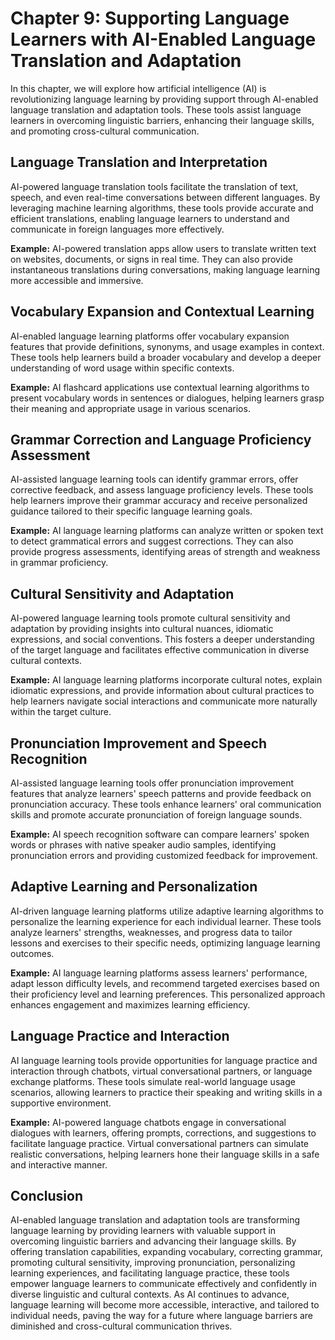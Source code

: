 Chapter 9: Supporting Language Learners with AI-Enabled Language Translation and Adaptation
===========================================================================================

In this chapter, we will explore how artificial intelligence (AI) is revolutionizing language learning by providing support through AI-enabled language translation and adaptation tools. These tools assist language learners in overcoming linguistic barriers, enhancing their language skills, and promoting cross-cultural communication.

Language Translation and Interpretation
---------------------------------------

AI-powered language translation tools facilitate the translation of text, speech, and even real-time conversations between different languages. By leveraging machine learning algorithms, these tools provide accurate and efficient translations, enabling language learners to understand and communicate in foreign languages more effectively.

**Example:** AI-powered translation apps allow users to translate written text on websites, documents, or signs in real time. They can also provide instantaneous translations during conversations, making language learning more accessible and immersive.

Vocabulary Expansion and Contextual Learning
--------------------------------------------

AI-enabled language learning platforms offer vocabulary expansion features that provide definitions, synonyms, and usage examples in context. These tools help learners build a broader vocabulary and develop a deeper understanding of word usage within specific contexts.

**Example:** AI flashcard applications use contextual learning algorithms to present vocabulary words in sentences or dialogues, helping learners grasp their meaning and appropriate usage in various scenarios.

Grammar Correction and Language Proficiency Assessment
------------------------------------------------------

AI-assisted language learning tools can identify grammar errors, offer corrective feedback, and assess language proficiency levels. These tools help learners improve their grammar accuracy and receive personalized guidance tailored to their specific language learning goals.

**Example:** AI language learning platforms can analyze written or spoken text to detect grammatical errors and suggest corrections. They can also provide progress assessments, identifying areas of strength and weakness in grammar proficiency.

Cultural Sensitivity and Adaptation
-----------------------------------

AI-powered language learning tools promote cultural sensitivity and adaptation by providing insights into cultural nuances, idiomatic expressions, and social conventions. This fosters a deeper understanding of the target language and facilitates effective communication in diverse cultural contexts.

**Example:** AI language learning platforms incorporate cultural notes, explain idiomatic expressions, and provide information about cultural practices to help learners navigate social interactions and communicate more naturally within the target culture.

Pronunciation Improvement and Speech Recognition
------------------------------------------------

AI-assisted language learning tools offer pronunciation improvement features that analyze learners' speech patterns and provide feedback on pronunciation accuracy. These tools enhance learners' oral communication skills and promote accurate pronunciation of foreign language sounds.

**Example:** AI speech recognition software can compare learners' spoken words or phrases with native speaker audio samples, identifying pronunciation errors and providing customized feedback for improvement.

Adaptive Learning and Personalization
-------------------------------------

AI-driven language learning platforms utilize adaptive learning algorithms to personalize the learning experience for each individual learner. These tools analyze learners' strengths, weaknesses, and progress data to tailor lessons and exercises to their specific needs, optimizing language learning outcomes.

**Example:** AI language learning platforms assess learners' performance, adapt lesson difficulty levels, and recommend targeted exercises based on their proficiency level and learning preferences. This personalized approach enhances engagement and maximizes learning efficiency.

Language Practice and Interaction
---------------------------------

AI language learning tools provide opportunities for language practice and interaction through chatbots, virtual conversational partners, or language exchange platforms. These tools simulate real-world language usage scenarios, allowing learners to practice their speaking and writing skills in a supportive environment.

**Example:** AI-powered language chatbots engage in conversational dialogues with learners, offering prompts, corrections, and suggestions to facilitate language practice. Virtual conversational partners can simulate realistic conversations, helping learners hone their language skills in a safe and interactive manner.

Conclusion
----------

AI-enabled language translation and adaptation tools are transforming language learning by providing learners with valuable support in overcoming linguistic barriers and advancing their language skills. By offering translation capabilities, expanding vocabulary, correcting grammar, promoting cultural sensitivity, improving pronunciation, personalizing learning experiences, and facilitating language practice, these tools empower language learners to communicate effectively and confidently in diverse linguistic and cultural contexts. As AI continues to advance, language learning will become more accessible, interactive, and tailored to individual needs, paving the way for a future where language barriers are diminished and cross-cultural communication thrives.

